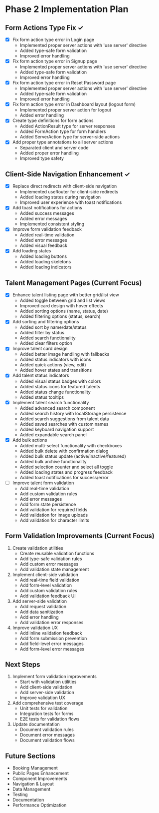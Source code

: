# Phase 2 Implementation Plan

## Form Actions Type Fix ✓
- [x] Fix form action type error in Login page
  - Implemented proper server actions with 'use server' directive
  - Added type-safe form validation
  - Improved error handling
- [x] Fix form action type error in Signup page
  - Implemented proper server actions with 'use server' directive
  - Added type-safe form validation
  - Improved error handling
- [x] Fix form action type error in Reset Password page
  - Implemented proper server actions with 'use server' directive
  - Added type-safe form validation
  - Improved error handling
- [x] Fix form action type error in Dashboard layout (logout form)
  - Implemented proper server action for logout
  - Added error handling
- [x] Create type definitions for form actions
  - Added ActionResult type for server responses
  - Added FormAction type for form handlers
  - Added ServerAction type for server-side actions
- [x] Add proper type annotations to all server actions
  - Separated client and server code
  - Added proper error handling
  - Improved type safety

## Client-Side Navigation Enhancement ✓
- [x] Replace direct redirects with client-side navigation
  - Implemented useRouter for client-side redirects
  - Added loading states during navigation
  - Improved user experience with toast notifications
- [x] Add toast notifications for actions
  - Added success messages
  - Added error messages
  - Implemented consistent styling
- [x] Improve form validation feedback
  - Added real-time validation
  - Added error messages
  - Added visual feedback
- [x] Add loading states
  - Added loading buttons
  - Added loading skeletons
  - Added loading indicators

## Talent Management Pages (Current Focus)
- [x] Enhance talent listing page with better grid/list view
  - Added toggle between grid and list views
  - Improved card design with hover effects
  - Added sorting options (name, status, date)
  - Added filtering options (status, search)
- [x] Add sorting and filtering options
  - Added sort by name/date/status
  - Added filter by status
  - Added search functionality
  - Added clear filters option
- [x] Improve talent card design
  - Added better image handling with fallbacks
  - Added status indicators with icons
  - Added quick actions (view, edit)
  - Added hover states and transitions
- [x] Add talent status indicators
  - Added visual status badges with colors
  - Added status icons for featured talents
  - Added status change functionality
  - Added status tooltips
- [x] Implement talent search functionality
  - Added advanced search component
  - Added search history with localStorage persistence
  - Added search suggestions from talent data
  - Added saved searches with custom names
  - Added keyboard navigation support
  - Added expandable search panel
- [x] Add bulk actions
  - Added multi-select functionality with checkboxes
  - Added bulk delete with confirmation dialog
  - Added bulk status update (active/inactive/featured)
  - Added bulk archive functionality
  - Added selection counter and select all toggle
  - Added loading states and progress feedback
  - Added toast notifications for success/error
- [ ] Improve talent form validation
  - Add real-time validation
  - Add custom validation rules
  - Add error messages
  - Add form state persistence
  - Add validation for required fields
  - Add validation for image uploads
  - Add validation for character limits

## Form Validation Improvements (Current Focus)
1. Create validation utilities
   - Create reusable validation functions
   - Add type-safe validation rules
   - Add custom error messages
   - Add validation state management
2. Implement client-side validation
   - Add real-time field validation
   - Add form-level validation
   - Add custom validation rules
   - Add validation feedback UI
3. Add server-side validation
   - Add request validation
   - Add data sanitization
   - Add error handling
   - Add validation error responses
4. Improve validation UX
   - Add inline validation feedback
   - Add form submission prevention
   - Add field-level error messages
   - Add form-level error messages

## Next Steps
1. Implement form validation improvements
   - Start with validation utilities
   - Add client-side validation
   - Add server-side validation
   - Improve validation UX
2. Add comprehensive test coverage
   - Unit tests for validation
   - Integration tests for forms
   - E2E tests for validation flows
3. Update documentation
   - Document validation rules
   - Document error messages
   - Document validation flows

## Future Sections
- Booking Management
- Public Pages Enhancement
- Component Improvements
- Navigation & Layout
- Data Management
- Testing
- Documentation
- Performance Optimization

